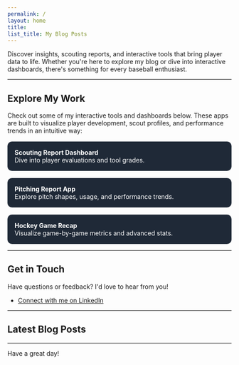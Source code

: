 ```yaml
---
permalink: /
layout: home
title: 
list_title: My Blog Posts
---
```


Discover insights, scouting reports, and interactive tools that bring player data to life. Whether you're here to explore my blog or dive into interactive dashboards, there's something for every baseball enthusiast.

---

## Explore My Work

Check out some of my interactive tools and dashboards below. These apps are built to visualize player development, scout profiles, and performance trends in an intuitive way:

<div style="display: flex; flex-wrap: wrap; gap: 1rem; margin-top: 1rem;">

  <a href="https://colin-sanders.shinyapps.io/shinydash" style="flex: 1 1 300px; padding: 1rem; background: #1f2937; color: white; border-radius: 10px; text-decoration: none;">
    <strong> Scouting Report Dashboard</strong><br>
    Dive into player evaluations and tool grades.
  </a>

  <a href="https://colin-sanders.shinyapps.io/shinyapp" style="flex: 1 1 300px; padding: 1rem; background: #1f2937; color: white; border-radius: 10px; text-decoration: none;">
    <strong> Pitching Report App</strong><br>
    Explore pitch shapes, usage, and performance trends.
  </a>

  <a href="https://colin-sanders.shinyapps.io/stickandpuck" style="flex: 1 1 300px; padding: 1rem; background: #1f2937; color: white; border-radius: 10px; text-decoration: none;">
    <strong> Hockey Game Recap</strong><br>
    Visualize game-by-game metrics and advanced stats.
  </a>

</div>

---

##  Get in Touch

Have questions or feedback? I'd love to hear from you!

- [Connect with me on LinkedIn](www.linkedin.com/in/colin-sanders-14302521a)

---

##  Latest Blog Posts

---

Have a great day!

